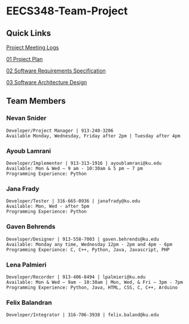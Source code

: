 # EECS348-Team-Project

## **Quick Links**

  [Project Meeting Logs](https://github.com/NevanSnider/EECS348-Team-Project/blob/main/Project%20Meeting%20Logs.pdf)

 
  [01 Project Plan](https://github.com/NevanSnider/EECS348-Team-Project/blob/main/01-Project-Plan.pdf)


  [02 Software Requirements Specification](https://github.com/NevanSnider/EECS348-Team-Project/blob/main/02-Software-Requirements-Spec.pdf)


  [03 Software Architecture Design](https://github.com/NevanSnider/EECS348-Team-Project/blob/main/03-Software-Architecture-Design.pdf)

## **Team Members**

  ### **Nevan Snider**
    Developer/Project Manager | 913-240-3206
    Available Monday, Wednesday, Friday after 2pm | Tuesday after 4pm

  ### **Ayoub Lamrani**
    Developer/Implementer | 913-313-1916 | ayoublamrani@ku.edu
    Available: Mon & Wed – 9 am - 10:30am & 5 pm – 7 pm
    Programming Experience: Python 
  
  ### **Jana Frady**
    Developer/Tester | 316-665-0936 | janafrady@ku.edu
    Available: Mon, Wed - after 5pm
    Programming Experience: Python

  ### **Gaven Behrends**
    Developer/Designer | 913-558-7003 | gaven.behrends@ku.edu
    Available: Monday any time, Wednesday 12pm - 2pm and 4pm - 6pm
    Programming Experience: C, C++, Python, Java, Javascript, PHP

  ### **Lena Palmieri**
    Developer/Recorder | 913-406-8494 | lpalmieri@ku.edu
    Available: Mon & Wed – 9am - 10:30am | Mon, Wed, & Fri – 3pm - 7pm 
    Programming Experience: Python, Java, HTML, CSS, C, C++, Arduino

  ### **Felix Balandran**
    Developer/Integrator | 316-706-3938 | felix.baland@ku.edu
